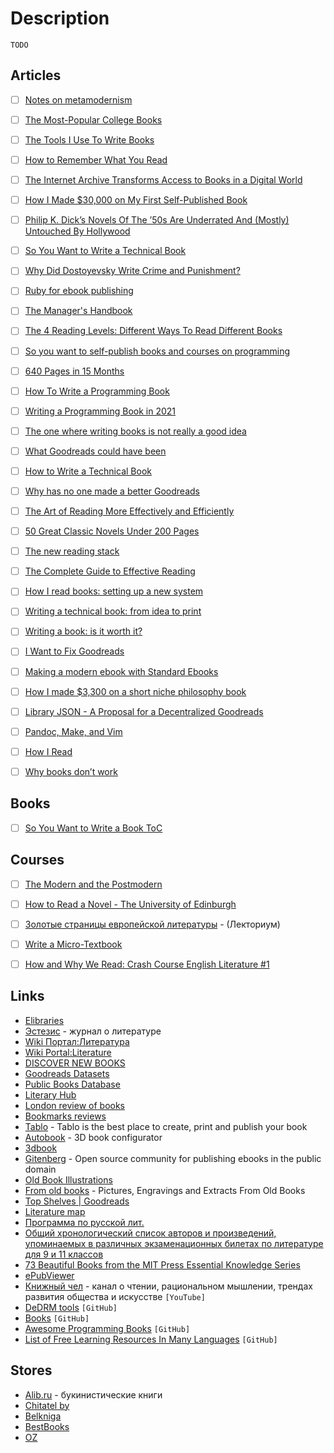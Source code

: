 # Description

`TODO`


## Articles

- [ ] [Notes on metamodernism](https://www.tandfonline.com/doi/fullц/10.3402/jac.v2i0.5677)
- [ ] [The Most-Popular College Books](https://www.degreequery.com/the-most-popular-college-books/)
- [ ] [The Tools I Use To Write Books](https://thorstenball.com/blog/2018/09/04/the-tools-i-use-to-write-books/)
- [ ] [How to Remember What You Read](https://fs.blog/remember-books/)
- [ ] [The Internet Archive Transforms Access to Books in a Digital World](https://www.eff.org/deeplinks/2021/10/internet-archive-transforms-access-books-digital-world)
- [ ] [How I Made $30,000 on My First Self-Published Book](https://medium.com/swlh/how-i-made-30k-on-my-first-self-published-book-2f9073dc33e5)
- [ ] [Philip K. Dick’s Novels Of The ’50s Are Underrated And (Mostly) Untouched By Hollywood](https://neotextcorp.com/culture/philip-k-dicks-novels-of-the-50s-are-underrated-and-mostly-untouched-by-hollywood/)
- [ ] [So You Want to Write a Technical Book](http://terathon.com/blog/so-you-want-to-write-a-technical-book/)
- [ ] [Why Did Dostoyevsky Write Crime and Punishment?](https://www.theatlantic.com/magazine/archive/2021/11/dostoyevsky-crime-punishment-birmingham-sinner-saint/620175/)
- [ ] [Ruby for ebook publishing](https://nts.strzibny.name/ruby-for-ebook-publishing/)
- [ ] [The Manager's Handbook](https://blog.alexmaccaw.com/the-managers-handbook-2/)
- [ ] [The 4 Reading Levels: Different Ways To Read Different Books](https://www.thecuriousreader.in/features/reading-levels/)
- [ ] [So you want to self-publish books and courses on programming](https://css-tricks.com/so-you-want-to-self-publish-books-and-courses-on-programming/)
- [ ] [640 Pages in 15 Months](https://journal.stuffwithstuff.com/2021/07/29/640-pages-in-15-months/)
- [ ] [How To Write a Programming Book](https://cscalfani.medium.com/how-to-write-a-programming-book-76ab4f8a7071)
- [ ] [Writing a Programming Book in 2021](https://jmtirado.net/writing-a-programming-book-in-2021/)
- [ ] [The one where writing books is not really a good idea](https://ellegriffin.substack.com/p/creator-economy-for-fiction-authors)
- [ ] [What Goodreads could have been](https://notfunatparties.substack.com/p/what-goodreads-could-have-been)
- [ ] [How to Write a Technical Book](https://serhack.me/articles/how-to-write-technical-book/)
- [ ] [Why has no one made a better Goodreads](https://uxdesign.cc/why-has-no-one-made-a-better-goodreads-dfc9cb9e149a)
- [ ] [The Art of Reading More Effectively and Efficiently](https://aliabdaal.com/read-more-effectively/)
- [ ] [50 Great Classic Novels Under 200 Pages](https://lithub.com/50-great-classic-novels-under-200-pages/)
- [ ] [The new reading stack](https://macwright.com/2020/12/24/the-new-reading-stack.html)
- [ ] [The Complete Guide to Effective Reading](https://maartenvandoorn.nl/reading-guide/)
- [ ] [How I read books: setting up a new system](https://denzhadanov.com/how-i-read-books-a-guide-on-how-to-learn-a943123a4aeb)
- [ ] [Writing a technical book: from idea to print](https://sararobinson.dev/2020/11/17/writing-a-technical-book.html)
- [ ] [Writing a book: is it worth it?](https://martin.kleppmann.com/2020/09/29/is-book-writing-worth-it.html)
- [ ] [I Want to Fix Goodreads](http://prepend.com/culture/2020/09/fixing_goodreads.html)
- [ ] [Making a modern ebook with Standard Ebooks](https://awarm.space/fast/standard-ebooks)
- [ ] [How I made $3,300 on a short niche philosophy book](https://www.otherlife.co/how-i-made-3300-on-a-short-niche-philosophy-book/)
- [ ] [Library JSON - A Proposal for a Decentralized Goodreads](https://tomcritchlow.com/2020/04/15/library-json/)
- [ ] [Pandoc, Make, and Vim](https://keleshev.com/my-book-writing-setup/)
- [ ] [How I Read](https://sirupsen.com/read)
- [ ] [Why books donʼt work](https://andymatuschak.org/books/)


## Books

- [ ] [So You Want to Write a Book ToC](https://ed2592press.com/author/)


## Courses

- [ ] [The Modern and the Postmodern](https://www.coursera.org/learn/modern-postmodern-1)
- [ ] [How to Read a Novel - The University of Edinburgh](https://www.onlinestudies.com/How-to-Read-a-Novel-The-University-of-Edinburgh/United-Kingdom/FutureLearn/)
- [ ] [Золотые страницы европейской литературы](https://youtube.com/playlist?list=PL-_cKNuVAYAU_Govo6JKvuw8DX86qPXx7) - (Лекториум)
- [ ] [Write a Micro-Textbook](https://hyperlink.academy/courses/write-a-micro-textbook/14)
- [ ] [How and Why We Read: Crash Course English Literature #1](https://youtu.be/MSYw502dJNY)


## Links

- [Elibraries](../../../../materials/elibraries.md)
- [Эстезис](https://aesthesis.ru/) - журнал о литературе
- [Wiki Портал:Литература](https://ru.wikipedia.org/wiki/%D0%9F%D0%BE%D1%80%D1%82%D0%B0%D0%BB:%D0%9B%D0%B8%D1%82%D0%B5%D1%80%D0%B0%D1%82%D1%83%D1%80%D0%B0)
- [Wiki Portal:Literature](https://en.wikipedia.org/wiki/Portal:Literature)
- [DISCOVER NEW BOOKS](https://www.gnooks.com/faves.php)
- [Goodreads Datasets](https://sites.google.com/eng.ucsd.edu/ucsdbookgraph/home)
- [Public Books Database](https://www.publicbooks.org/public-books-database/)
- [Literary Hub](https://lithub.com/)
- [London review of books](https://lrb.co.uk/)
- [Bookmarks reviews](https://bookmarks.reviews/)
- [Tablo](https://tablo.com/) - Tablo is the best place to create, print and publish your book
- [Autobook](https://zachernuk.neocities.org/autobook/) - 3D book configurator
- [3dbook](https://3dbook.xyz/)
- [Gitenberg](https://www.gitenberg.org/) - Open source community for publishing ebooks in the public domain
- [Old Book Illustrations](https://www.oldbookillustrations.com/)
- [From old books](https://www.fromoldbooks.org/) - Pictures, Engravings and Extracts From Old Books
- [Top Shelves | Goodreads](https://www.goodreads.com/shelf)
- [Literature map](https://www.literature-map.com/)
- [Программа по русской лит.](https://www.uniyar.ac.ru/Abitur/programmy-vstupitelnykh-ispytaniy-provodimykh-organizatsiey-samostoyatelno/Prog_lit_2016.pdf)
- [Общий хронологический список авторов и произведений, упоминаемых в различных экзаменационных билетах по литературе для 9 и 11 классов](https://libren.org/d/lit/lit04.htm)
- [73 Beautiful Books from the MIT Press Essential Knowledge Series](https://abakcus.com/seventy-three-beautiful-books-from-the-mit-press-essential-knowledge-series/)
- [ePubViewer](https://pgaskin.net/ePubViewer/)
- [Книжный чел](https://www.youtube.com/c/%D0%9A%D0%BD%D0%B8%D0%B6%D0%BD%D1%8B%D0%B9%D1%87%D0%B5%D0%BB/) - канал о чтении, рациональном мышлении, трендах развития общества и искусстве `[YouTube]`
- [DeDRM tools](https://github.com/apprenticeharper/DeDRM_tools) `[GitHub]`
- [Books](https://github.com/learn-anything/books) `[GitHub]`
- [Awesome Programming Books](https://github.com/zero-equals-false/awesome-programming-books) `[GitHub]`
- [List of Free Learning Resources In Many Languages](https://github.com/EbookFoundation/free-programming-books) `[GitHub]`


## Stores

- [Alib.ru](https://www.alib.ru/) - букинистические книги
- [Chitatel by](https://chitatel.by/)
- [Belkniga](https://belkniga.by/)
- [BestBooks](https://bestbooks.by/)
- [OZ](https://oz.by/)
